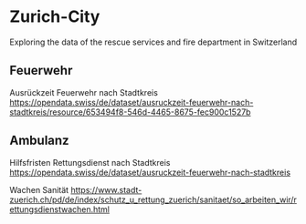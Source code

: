 # Zurich-City
Exploring the data of the rescue services and fire department in Switzerland

## Feuerwehr
Ausrückzeit Feuerwehr nach Stadtkreis
https://opendata.swiss/de/dataset/ausruckzeit-feuerwehr-nach-stadtkreis/resource/653494f8-546d-4465-8675-fec900c1527b


## Ambulanz
Hilfsfristen Rettungsdienst nach Stadtkreis
https://opendata.swiss/de/dataset/ausruckzeit-feuerwehr-nach-stadtkreis

Wachen Sanität
https://www.stadt-zuerich.ch/pd/de/index/schutz_u_rettung_zuerich/sanitaet/so_arbeiten_wir/rettungsdienstwachen.html
